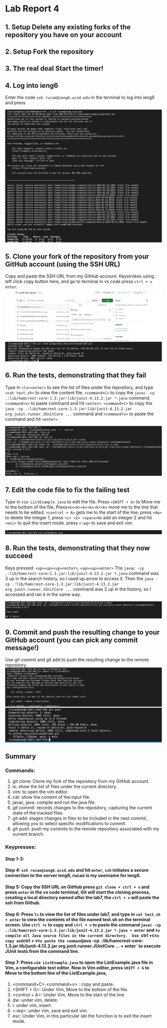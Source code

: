 # Lab Report 4

## 1. Setup Delete any existing forks of the repository you have on your account

## 2. Setup Fork the repository

## 3. The real deal Start the timer!

## 4. Log into ieng6
  Enter the code `ssh rucao@ieng6.ucsd.edu` in the terminal to log into ieng6 and press <enter>
  
  ![Image](step4.png)

## 5. Clone your fork of the repository from your GitHub account (using the SSH URL)
  Copy and paste the SSH URL from my GitHub account. 
  Keystrokes using  : left click copy button here, and go to terminal in vs code press `ctrl + v enter`.
  ![Image](pp.png)
  ![Image](step5.png)
  
## 6. Run the tests, demonstrating that they fail
  Type in `<ls><enter>` to see the list of files under the repository, and type `<cat test.sh>` to view the content file. `<command+C>` to copy the `javac -cp .:lib/hamcrest-core-1.3.jar:lib/junit-4.13.2.jar *.java` command, 
  `<command+v>` to paste command and hit `<enter>`. `<command+C>` to copy the `java -cp .:lib/hamcrest-core-1.3.jar:lib/junit-4.13.2.jar org.junit.runner.JUnitCore ...` command and  `<command+v>` to paste the command and hit `<enter>`. 
  
  ![Image](step6.png)

## 7. Edit the code file to fix the failing test
  Type in `vim ListExample.java` to edit the file. 
  Press `<SHIFT + G>` to Move me to the bottom of the file, Press`<k><k><k><k><k><k>` move me to the line that needs to be edited, `<control + A>` gets me to the start of the line, press `<dw>` to delete the integer 1, press `<i> <2> <space>`to 
  add an integer 2 and hit `<esc>` to quit the insert mode. press `<:wq>` to save and exit vim. 
  
  ![Image](step7.png)

## 8. Run the tests, demonstrating that they now succeed
  Keys pressed: `<up><up><up><enter>`, `<up><up><enter>` The `javac -cp .:lib/hamcrest-core-1.3.jar:lib/junit-4.13.2.jar *.java` command was 3 up in the search history, so I used up arrow to access it. 
  Then the `java -cp .:lib/hamcrest-core-1.3.jar:lib/junit-4.13.2.jar org.junit.runner.JUnitCore ...` command was 2 up in the history, so I accessed and ran it in the same way.
  
  ![Image](step8.png)

## 9. Commit and push the resulting change to your GitHub account (you can pick any commit message!)
  Use git commit and git add to push the resulting change to the remote repository. 
  ![Image](step9.png)
  ![Image](step9-1.png)
## Summary 

### Commands: 
   1. git clone: Clone my fork of the repository from my GitHub account.
   2. ls: show the list of files under the current directory.
   3. vim: to open the vim editor.
   4. cat: show the content of the input file.
   5. javac, java: compile and run the java file.
   6. git commit: records changes to the repository, capturing the current state of the tracked files.
   7. git add: stages changes in files to be included in the next commit, allowing you to select specific modifications to commit.
   8. git push: push my commits to the remote repository associated with my current branch.

### Keypresses:
  #### Step 1-3: 
  #### Step 4: `ssh rucao@ieng6.ucsd.edu` and hit `enter`, `ssh`  initiates a secure connection to the server ieng6, rucao is my username for ieng6.
  #### Step 5: Copy the SSH URL on GitHub press `git clone + ctrl + v`  and press `enter` in the vs code terminal, Git will start the cloning process, creating a local directory named after the lab7, the `ctrl + v` will paste the ssh from Github.
  #### Step 6: Press `ls` to view the list of files under lab7, and type in `cat test.sh + enter` to view the  contents of the file named test.sh on the terminal screen. Use `ctrl +c` to copy and `ctrl + v` to paste the command `javac -cp .:lib/hamcrest-core-1.3.jar:lib/junit-4.13.2.jar *.java + enter`  and `to compile all Java source files in the current directory.  Use `ctrl +c` to copy and `ctrl + v` to paste the command `java -cp .:lib/hamcrest-core-1.3.jar:lib/junit-4.13.2.jar org.junit.runner.JUnitCore ... + enter` to execute JUnit tests from the command line.
  #### Step 7: Press `vim ListExample.java` to open the ListExample.java file in Vim, a configurable text editor. Now in Vim editor, press `SHIFT + G` to Move to the bottom line of the ListExample.java, 
  

   1. <command+C>,<command+v> : copy and paste.
   2. <SHIFT + G>: Under Vim, Move to the bottom of the file.
   3. <control + A>: Under Vim, Move to the start of the line
   4. dw: under vim, delete.
   5. i: under vim, insert.
   6. <:wq>: under vim, save and exit vim.
   7. esc: Under Vim, in this particular lab the function is to exit the insert mode. 
